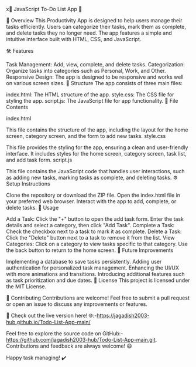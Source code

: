 x🚀 JavaScript To-Do List App 🚀

🌟 Overview
This Productivity App is designed to help users manage their tasks efficiently. Users can categorize their tasks, mark them as complete, and delete tasks they no longer need. The app features a simple and intuitive interface built with HTML, CSS, and JavaScript.

🛠️ Features

Task Management: Add, view, complete, and delete tasks.
Categorization: Organize tasks into categories such as Personal, Work, and Other.
Responsive Design: The app is designed to be responsive and works well on various screen sizes.
📂 Structure
The app consists of three main files:

index.html: The HTML structure of the app.
style.css: The CSS file for styling the app.
script.js: The JavaScript file for app functionality.
📄 File Contents

index.html

This file contains the structure of the app, including the layout for the home screen, category screen, and the form to add new tasks.
style.css

This file provides the styling for the app, ensuring a clean and user-friendly interface. It includes styles for the home screen, category screen, task list, and add task form.
script.js

This file contains the JavaScript code that handles user interactions, such as adding new tasks, marking tasks as complete, and deleting tasks.
⚙️ Setup Instructions

Clone the repository or download the ZIP file.
Open the index.html file in your preferred web browser.
Interact with the app to add, complete, or delete tasks.
📝 Usage

Add a Task: Click the "+" button to open the add task form. Enter the task details and select a category, then click "Add Task".
Complete a Task: Check the checkbox next to a task to mark it as complete.
Delete a Task: Click the "Delete" button next to a task to remove it from the list.
View Categories: Click on a category to view tasks specific to that category. Use the back button to return to the home screen.
🚀 Future Improvements

Implementing a database to save tasks persistently.
Adding user authentication for personalized task management.
Enhancing the UI/UX with more animations and transitions.
Introducing additional features such as task prioritization and due dates.
📜 License
This project is licensed under the MIT License.

🤝 Contributing
Contributions are welcome! Feel free to submit a pull request or open an issue to discuss any improvements or features.

🔗 Check out the live version here! 🌐:-https://jagadish2003-hub.github.io/Todo-List-App-main/

Feel free to explore the source code on GitHub:-https://github.com/jagadish2003-hub/Todo-List-App-main.git. Contributions and feedback are always welcome! 😄

Happy task managing! ✔️
